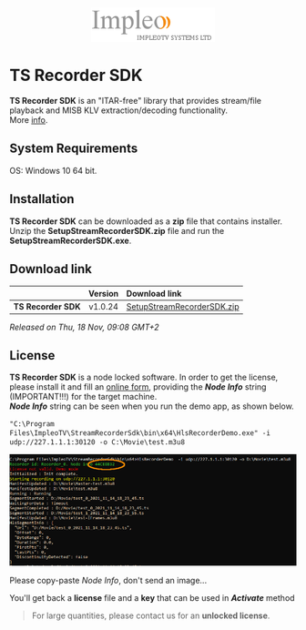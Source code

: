 
<div align="center">
  <a >
    <img src="images/impleo_logo.png" alt="Logo" >
  </a>
</div>

# TS Recorder SDK
**TS Recorder SDK** is an "ITAR-free" library that provides stream/file playback and MISB KLV extraction/decoding functionality.  
More [info](https://impleotv.com/products/sdks/tsrecorder-sdk/).

## System Requirements
OS: Windows 10 64 bit.
## Installation

**TS Recorder SDK** can be downloaded as a **zip** file that contains installer. Unzip the **SetupStreamRecorderSDK.zip** file and run the **SetupStreamRecorderSDK.exe**.  

## Download link

|       | Version                  | Download link                                                                 | 
|:------|:------------------------:|:------------------------------------------------------------------------------|
| **TS Recorder SDK**  |  v1.0.24 | [SetupStreamRecorderSDK.zip](https://github.com/impleotv/ts-recorder-sdk-release/releases/latest/download/SetupStreamRecorderSDK.zip) | 


*Released on Thu, 18 Nov, 09:08 GMT+2*

## License

**TS Recorder SDK** is a node locked software. In order to get the license, please install it and fill an [online form](https://docs.google.com/forms/d/e/1FAIpQLSd_XW6bDsFce1G1cpds4gMQNlwNax0CvkWzcMbscxZ5rLaIbA/viewform), providing the ***Node Info*** string (IMPORTANT!!!) for the target machine.  
***Node Info*** string can be seen when you run the demo app, as shown below.  

```
"C:\Program Files\ImpleoTV\StreamRecorderSdk\bin\x64\HlsRecorderDemo.exe" -i udp://227.1.1.1:30120 -o C:\Movie\test.m3u8
```

<div align="center">
  <a >
    <img src="images/license.png" alt="License" >
  </a>
</div>  

Please copy-paste *Node Info*, don't send an image...

You'll get back a **license** file and a **key** that can be used in ***Activate*** method

> For large quantities, please contact us for an **unlocked license**.

